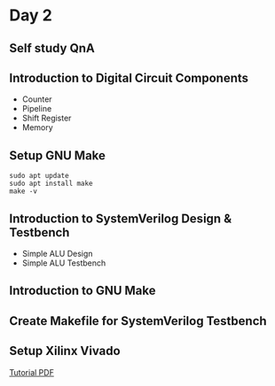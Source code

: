 # Day 2

## Self study QnA

## Introduction to Digital Circuit Components
- Counter
- Pipeline
- Shift Register
- Memory

## Setup GNU Make
```
sudo apt update
sudo apt install make
make -v
```

## Introduction to SystemVerilog Design & Testbench
- Simple ALU Design
- Simple ALU Testbench

## Introduction to GNU Make

## Create Makefile for SystemVerilog Testbench

## Setup Xilinx Vivado
[Tutorial PDF](https://people-ece.vse.gmu.edu/coursewebpages/ECE/ECE448/S21/resources/Xilinx_Vivado_Installation_Instructions.pdf)
